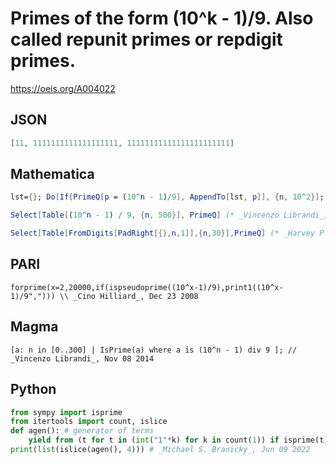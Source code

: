 # Primes of the form \(10^k \- 1\)/9\. Also called repunit primes or repdigit primes\.
https://oeis.org/A004022
## JSON
```JSON
[11, 1111111111111111111, 11111111111111111111111]
```
## Mathematica
```Mathematica
lst={}; Do[If[PrimeQ[p = (10^n - 1)/9], AppendTo[lst, p]], {n, 10^2}]; lst (* _Vladimir Joseph Stephan Orlovsky_, Aug 22 2008 *)
```
```Mathematica
Select[Table[(10^n - 1) / 9, {n, 500}], PrimeQ] (* _Vincenzo Librandi_, Nov 08 2014 *)
```
```Mathematica
Select[Table[FromDigits[PadRight[{},n,1]],{n,30}],PrimeQ] (* _Harvey P. Dale_, Apr 07 2018 *)
```
## PARI
```PARI
forprime(x=2,20000,if(ispseudoprime((10^x-1)/9),print1((10^x-1)/9","))) \\ _Cino Hilliard_, Dec 23 2008
```
## Magma
```Magma
[a: n in [0..300] | IsPrime(a) where a is (10^n - 1) div 9 ]; // _Vincenzo Librandi_, Nov 08 2014
```
## Python
```Python
from sympy import isprime
from itertools import count, islice
def agen(): # generator of terms
    yield from (t for t in (int("1"*k) for k in count(1)) if isprime(t))
print(list(islice(agen(), 4))) # _Michael S. Branicky_, Jun 09 2022
```

